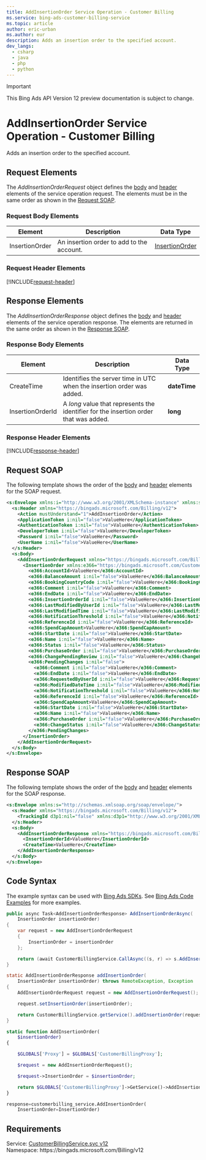 ```yaml
---
title: AddInsertionOrder Service Operation - Customer Billing
ms.service: bing-ads-customer-billing-service
ms.topic: article
author: eric-urban
ms.author: eur
description: Adds an insertion order to the specified account.
dev_langs: 
  - csharp
  - java
  - php
  - python
---
```

> [!IMPORTANT]
> This Bing Ads API Version 12 preview documentation is subject to change.

# AddInsertionOrder Service Operation - Customer Billing
Adds an insertion order to the specified account.

## <a name="request"></a>Request Elements
The *AddInsertionOrderRequest* object defines the [body](#request-body) and [header](#request-header) elements of the service operation request. The elements must be in the same order as shown in the [Request SOAP](#request-soap). 

### <a name="request-body"></a>Request Body Elements

|Element|Description|Data Type|
|-----------|---------------|-------------|
|<a name="insertionorder"></a>InsertionOrder|An insertion order to add to the account.|[InsertionOrder](insertionorder.md)|

### <a name="request-header"></a>Request Header Elements
[!INCLUDE[request-header](./includes/request-header.md)]

## <a name="response"></a>Response Elements
The *AddInsertionOrderResponse* object defines the [body](#response-body) and [header](#response-header) elements of the service operation response. The elements are returned in the same order as shown in the [Response SOAP](#response-soap).

### <a name="response-body"></a>Response Body Elements

|Element|Description|Data Type|
|-----------|---------------|-------------|
|<a name="createtime"></a>CreateTime|Identifies the server time in UTC when the insertion order was added.|**dateTime**|
|<a name="insertionorderid"></a>InsertionOrderId|A *long* value that represents the identifier for the insertion order that was added.|**long**|

### <a name="response-header"></a>Response Header Elements
[!INCLUDE[response-header](./includes/response-header.md)]

## <a name="request-soap"></a>Request SOAP
The following template shows the order of the [body](#request-body) and [header](#request-header) elements for the SOAP request.

```xml
<s:Envelope xmlns:i="http://www.w3.org/2001/XMLSchema-instance" xmlns:s="http://schemas.xmlsoap.org/soap/envelope/">
  <s:Header xmlns="https://bingads.microsoft.com/Billing/v12">
    <Action mustUnderstand="1">AddInsertionOrder</Action>
    <ApplicationToken i:nil="false">ValueHere</ApplicationToken>
    <AuthenticationToken i:nil="false">ValueHere</AuthenticationToken>
    <DeveloperToken i:nil="false">ValueHere</DeveloperToken>
    <Password i:nil="false">ValueHere</Password>
    <UserName i:nil="false">ValueHere</UserName>
  </s:Header>
  <s:Body>
    <AddInsertionOrderRequest xmlns="https://bingads.microsoft.com/Billing/v12">
      <InsertionOrder xmlns:e366="https://bingads.microsoft.com/Customer/v12/Entities" i:nil="false">
        <e366:AccountId>ValueHere</e366:AccountId>
        <e366:BalanceAmount i:nil="false">ValueHere</e366:BalanceAmount>
        <e366:BookingCountryCode i:nil="false">ValueHere</e366:BookingCountryCode>
        <e366:Comment i:nil="false">ValueHere</e366:Comment>
        <e366:EndDate i:nil="false">ValueHere</e366:EndDate>
        <e366:InsertionOrderId i:nil="false">ValueHere</e366:InsertionOrderId>
        <e366:LastModifiedByUserId i:nil="false">ValueHere</e366:LastModifiedByUserId>
        <e366:LastModifiedTime i:nil="false">ValueHere</e366:LastModifiedTime>
        <e366:NotificationThreshold i:nil="false">ValueHere</e366:NotificationThreshold>
        <e366:ReferenceId i:nil="false">ValueHere</e366:ReferenceId>
        <e366:SpendCapAmount>ValueHere</e366:SpendCapAmount>
        <e366:StartDate i:nil="false">ValueHere</e366:StartDate>
        <e366:Name i:nil="false">ValueHere</e366:Name>
        <e366:Status i:nil="false">ValueHere</e366:Status>
        <e366:PurchaseOrder i:nil="false">ValueHere</e366:PurchaseOrder>
        <e366:ChangePendingReview i:nil="false">ValueHere</e366:ChangePendingReview>
        <e366:PendingChanges i:nil="false">
          <e366:Comment i:nil="false">ValueHere</e366:Comment>
          <e366:EndDate i:nil="false">ValueHere</e366:EndDate>
          <e366:RequestedByUserId i:nil="false">ValueHere</e366:RequestedByUserId>
          <e366:ModifiedDateTime i:nil="false">ValueHere</e366:ModifiedDateTime>
          <e366:NotificationThreshold i:nil="false">ValueHere</e366:NotificationThreshold>
          <e366:ReferenceId i:nil="false">ValueHere</e366:ReferenceId>
          <e366:SpendCapAmount>ValueHere</e366:SpendCapAmount>
          <e366:StartDate i:nil="false">ValueHere</e366:StartDate>
          <e366:Name i:nil="false">ValueHere</e366:Name>
          <e366:PurchaseOrder i:nil="false">ValueHere</e366:PurchaseOrder>
          <e366:ChangeStatus i:nil="false">ValueHere</e366:ChangeStatus>
        </e366:PendingChanges>
      </InsertionOrder>
    </AddInsertionOrderRequest>
  </s:Body>
</s:Envelope>
```

## <a name="response-soap"></a>Response SOAP
The following template shows the order of the [body](#response-body) and [header](#response-header) elements for the SOAP response.

```xml
<s:Envelope xmlns:s="http://schemas.xmlsoap.org/soap/envelope/">
  <s:Header xmlns="https://bingads.microsoft.com/Billing/v12">
    <TrackingId d3p1:nil="false" xmlns:d3p1="http://www.w3.org/2001/XMLSchema-instance">ValueHere</TrackingId>
  </s:Header>
  <s:Body>
    <AddInsertionOrderResponse xmlns="https://bingads.microsoft.com/Billing/v12">
      <InsertionOrderId>ValueHere</InsertionOrderId>
      <CreateTime>ValueHere</CreateTime>
    </AddInsertionOrderResponse>
  </s:Body>
</s:Envelope>
```

## <a name="example"></a>Code Syntax
The example syntax can be used with [Bing Ads SDKs](../guides/client-libraries.md). See [Bing Ads Code Examples](../guides/code-examples.md) for more examples.
```csharp
public async Task<AddInsertionOrderResponse> AddInsertionOrderAsync(
	InsertionOrder insertionOrder)
{
	var request = new AddInsertionOrderRequest
	{
		InsertionOrder = insertionOrder
	};

	return (await CustomerBillingService.CallAsync((s, r) => s.AddInsertionOrderAsync(r), request));
}
```
```java
static AddInsertionOrderResponse addInsertionOrder(
	InsertionOrder insertionOrder) throws RemoteException, Exception
{
	AddInsertionOrderRequest request = new AddInsertionOrderRequest();

	request.setInsertionOrder(insertionOrder);

	return CustomerBillingService.getService().addInsertionOrder(request);
}
```
```php
static function AddInsertionOrder(
	$insertionOrder)
{

	$GLOBALS['Proxy'] = $GLOBALS['CustomerBillingProxy'];

	$request = new AddInsertionOrderRequest();

	$request->InsertionOrder = $insertionOrder;

	return $GLOBALS['CustomerBillingProxy']->GetService()->AddInsertionOrder($request);
}
```
```python
response=customerbilling_service.AddInsertionOrder(
	InsertionOrder=InsertionOrder)
```

## Requirements
Service: [CustomerBillingService.svc v12](https://clientcenter.api.bingads.microsoft.com/Api/Billing/v12/CustomerBillingService.svc)  
Namespace: https\://bingads.microsoft.com/Billing/v12  

